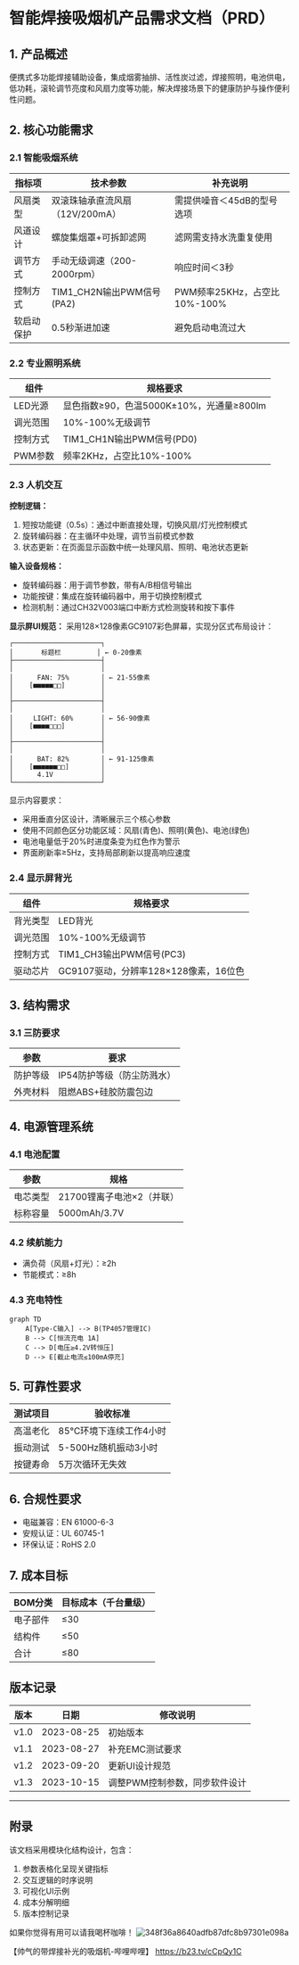 # 智能焊接吸烟机产品需求文档（PRD）

## 1. 产品概述
便携式多功能焊接辅助设备，集成烟雾抽排、活性炭过滤，焊接照明，电池供电，低功耗，滚轮调节亮度和风扇力度等功能，解决焊接场景下的健康防护与操作便利性问题。

## 2. 核心功能需求

### 2.1 智能吸烟系统
| 指标项       | 技术参数                          | 补充说明                     |
|--------------|-----------------------------------|------------------------------|
| 风扇类型      | 双滚珠轴承直流风扇（12V/200mA）  | 需提供噪音＜45dB的型号选项   |
| 风道设计      | 螺旋集烟罩+可拆卸滤网            | 滤网需支持水洗重复使用       |
| 调节方式      | 手动无级调速（200-2000rpm）       | 响应时间＜3秒                |
| 控制方式      | TIM1_CH2N输出PWM信号(PA2)         | PWM频率25KHz，占空比10%-100% |
| 软启动保护    | 0.5秒渐进加速                    | 避免启动电流过大            |

### 2.2 专业照明系统
| 组件          | 规格要求                                              |
|---------------|-------------------------------------------------------|
| LED光源       | 显色指数≥90，色温5000K±10%，光通量≥800lm            |                         |
| 调光范围      | 10%-100%无级调节                                      |
| 控制方式      | TIM1_CH1N输出PWM信号(PD0)                             |
| PWM参数       | 频率2KHz，占空比10%-100%                             |

### 2.3 人机交互

**控制逻辑：**
1. 短按功能键（0.5s）：通过中断直接处理，切换风扇/灯光控制模式
2. 旋转编码器：在主循环中处理，调节当前模式参数
3. 状态更新：在页面显示函数中统一处理风扇、照明、电池状态更新

**输入设备规格：**
- 旋转编码器：用于调节参数，带有A/B相信号输出
- 功能按键：集成在旋转编码器中，用于切换控制模式
- 检测机制：通过CH32V003端口中断方式检测旋转和按下事件

**显示屏UI规范：**
采用128×128像素GC9107彩色屏幕，实现分区式布局设计：

```
┌──────────────────────┐
│       标题栏         │ ← 0-20像素
├──────────────────────┤
│                      │
│      FAN: 75%        │ ← 21-55像素
│    [■■■■■□□]         │
│                      │
├──────────────────────┤
│                      │
│     LIGHT: 60%       │ ← 56-90像素
│    [■■■■□□□]         │
│                      │
├──────────────────────┤
│                      │
│      BAT: 82%        │ ← 91-125像素
│    [■■■■■■□□]        │
│      4.1V            │
└──────────────────────┘
```

显示内容要求：
- 采用垂直分区设计，清晰展示三个核心参数
- 使用不同颜色区分功能区域：风扇(青色)、照明(黄色)、电池(绿色)
- 电池电量低于20%时进度条变为红色作为警示
- 界面刷新率≥5Hz，支持局部刷新以提高响应速度

### 2.4 显示屏背光
| 组件          | 规格要求                                              |
|---------------|-------------------------------------------------------|
| 背光类型      | LED背光                                               |
| 调光范围      | 10%-100%无级调节                                      |
| 控制方式      | TIM1_CH3输出PWM信号(PC3)                              |
| 驱动芯片      | GC9107驱动，分辨率128×128像素，16位色                 |

## 3. 结构需求

### 3.1 三防要求
| 参数       | 要求                          |
|------------|-------------------------------|
| 防护等级   | IP54防护等级（防尘防溅水）    |
| 外壳材料   | 阻燃ABS+硅胶防震包边          |

## 4. 电源管理系统

### 4.1 电池配置
| 参数       | 规格                          |
|------------|-------------------------------|
| 电芯类型   | 21700锂离子电池×2（并联）     |
| 标称容量   | 5000mAh/3.7V                 |

### 4.2 续航能力
- 满负荷（风扇+灯光）：≥2h
- 节能模式：≥8h

### 4.3 充电特性
```mermaid
graph TD
    A[Type-C输入] --> B(TP4057管理IC)
    B --> C[恒流充电 1A]
    C --> D[电压≥4.2V转恒压]
    D --> E[截止电流≤100mA停充]
```

## 5. 可靠性要求
| 测试项目   | 验收标准                      |
|------------|-------------------------------|
| 高温老化   | 85℃环境下连续工作4小时        |
| 振动测试   | 5-500Hz随机振动3小时          |
| 按键寿命   | 5万次循环无失效               |

## 6. 合规性要求
- 电磁兼容：EN 61000-6-3
- 安规认证：UL 60745-1
- 环保认证：RoHS 2.0

## 7. 成本目标
| BOM分类    | 目标成本（千台量级）          |
|------------|-------------------------------|
| 电子部件   | ≤30                       |
| 结构件     | ≤50                        |
| 合计       | ≤80                      |

## 版本记录
| 版本       | 日期        | 修改说明                      |
|------------|-------------|-------------------------------|
| v1.0       | 2023-08-25  | 初始版本                      |
| v1.1       | 2023-08-27  | 补充EMC测试要求               |
| v1.2       | 2023-09-20  | 更新UI设计规范                | 
| v1.3       | 2023-10-15  | 调整PWM控制参数，同步软件设计 |

---

## 附录
该文档采用模块化结构设计，包含：
1. 参数表格化呈现关键指标
2. 交互逻辑的时序说明
3. 可视化UI示例
4. 成本分解明细
5. 版本控制记录

如果你觉得有用可以请我喝杯咖啡！
![348f36a8640adfb87dfc8b97301e098a](https://github.com/user-attachments/assets/936dc748-7e44-42b0-9d26-6ec06679dc4f)

【帅气的带焊接补光的吸烟机-哔哩哔哩】 https://b23.tv/cCpQy1C
